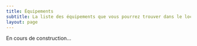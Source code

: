 ```yaml
---
title: Équipements
subtitle: La liste des équipements que vous pourrez trouver dans le local du club
layout: page
---
```


En cours de construction...
